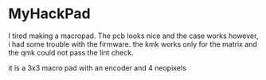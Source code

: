 # MyHackPad

I tired making a macropad. The pcb looks nice and the case works however, i had some trouble with the firmware. the kmk works only for the matrix and the qmk could not pass the lint check.


it is a 3x3 macro pad with an encoder and 4 neopixels
